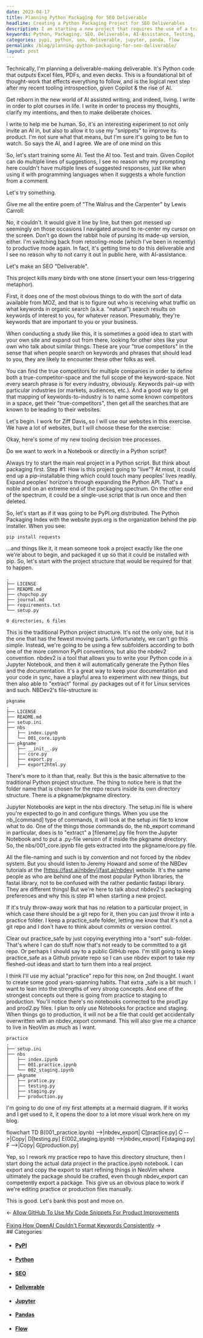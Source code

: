 ```yaml
---
date: 2023-04-17
title: Planning Python Packaging for SEO Deliverable
headline: Creating a Python Packaging Project for SEO Deliverables
description: I am starting a new project that requires the use of a traditional Python project structure, as well as AI-assistance and testing to ensure it works properly. I am conducting a study to determine the most important traffic and keywords for my business, and I am creating a deliverable-making deliverable with Python code to output Excel files, PDFs, and decks. All that tedious housekeeping work I'm delegating to AI.
keywords: Python, Packaging, SEO, Deliverable, AI-Assistance, Testing, Excel, PDF, Decks, PyPI, nbdev2, Jupyter Notebooks, setup.ini, index.ipynb, 001.practice.ipynb, 002_staging.ipynb, practice.py, testing.py, staging.py, production.py, mermaid diagrams, flow, data
categories: pypi, python, seo, deliverable, jupyter, panda, flow
permalink: /blog/planning-python-packaging-for-seo-deliverable/
layout: post
---
```



Technically, I'm planning a deliverable-making deliverable. It's Python code
that outputs Excel files, PDFs, and even decks. This is a foundational bit of
thought-work that effects everything to follow, and is the logical next step
after my recent tooling introspection, given Copilot & the rise of AI.

Get reborn in the new world of AI assisted writing, and indeed, living. I write
in order to plot courses in life. I write in order to process my thoughts,
clarify my intentions, and then to make deliberate choices.

I write to help me be human. So, it's an interesting experiment to not only
invite an AI in, but also to allow it to use my "snippets" to improve its
product. I'm not sure what that means, but I'm sure it's going to be fun to
watch. So says the AI, and I agree. We are of one mind on this

So, let's start training some AI. Test the AI too. Test and train. Given
Copilot can do multiple lines of suggestions, I see no reason why my prompting
here couldn't have multiple lines of suggested responses, just like when using
it with programming languages when it suggests a whole function from a comment.

Let's try something.

Give me all the entire poem of "The Walrus and the Carpenter" by Lewis Carroll:

No, it couldn't. It would give it line by line, but then got messed up
seemingly on those occasions I navigated around to re-center my cursor on the
screen. Don't go down the rabbit hole of pursing its made-up version, either.
I'm switching back from retooling-mode (which I've been in recently) to
productive mode again. In fact, it's getting time to do this deliverable and I
see no reason why to not carry it out in public here, with AI-assistance.

Let's make an SEO "Deliverable".

This project kills many birds with one stone (insert your own less-triggering
metaphor).

First, it does one of the most obvious things to do with the sort of data
available from MOZ, and that is to figure out who is receiving what traffic on
what keywords in organic search (a.k.a. "natural") search results on keywords
of interest to you, for whatever reason. Presumably, they're keywords that are
important to you or your business.

When conducting a study like this, it is sometimes a good idea to start with
your own site and expand out from there, looking for other sites like your own
who talk about similar things. These are your "true competitors" in the sense
that when people search on keywords and phrases that should lead to you, they
are likely to encounter these other folks as well.

You can find the true competitors for multiple companies in order to define
both a true-competitor-space and the full scope of the keyword-space. Not every
search phrase is for every industry, obviously. Keywords pair-up with
particular industries (or markets, audiences, etc.). And a good way to get that
mapping of keywords-to-industry is to name some known competitors in a space,
get their "true-competitors", then get all the searches that are known to be
leading to their websites.

Let's begin. I work for Ziff Davis, so I will use our websites in this
exercise. We have a lot of websites, but I will choose these for the exercise:

Okay, here's some of my new tooling decision tree processes.

Do we want to work in a Notebook or directly in a Python script?

Always try to start the main real project in a Python script. But think about
packaging first. Step #1: How is this project going to "live"? At most, it
could end up a pip-installable thing which could touch many peoples' lives
readily. Expand peoples' horizon's through expanding the Python API. That's a
noble and on an extreme end of the packaging spectrum. On the other end of the
spectrum, it could be a single-use script that is run once and then deleted.

So, let's start as if it was going to be PyPI.org distributed. The Python
Packaging Index with the website pypi.org is the organization behind the pip
installer. When you see:

    pip install requests

...and things like it, it mean someone took a project exactly like the one
we're about to begin, and packaged it up so that it could be installed with
pip. So, let's start with the project structure that would be required for that
to happen.

    .
    ├── LICENSE
    ├── README.md
    ├── chopchop.py
    ├── journal.md
    ├── requirements.txt
    └── setup.py

    0 directories, 6 files

This is the traditional Python project structure. It's not the only one, but it
is the one that has the fewest moving parts. Unfortunately, we can't go this
simple. Instead, we're going to be using a few subfolders according to both one
of the more common PyPI conventions, but also the nbdev2 convention. nbdev2 is
a tool that allows you to write your Python code in a Jupyter Notebook, and
then it will automatically generate the Python files and the documentation.
It's a great way to keep your documentation and your code in sync, have a
playful area to experiment with new things, but then also able to "extract"
formal .py packages out of it for Linux services and such. NBDev2's
file-structure is:

    pkgname
    .
    ├── LICENSE
    ├── README.md
    ├── setup.ini
    ├── nbs
    │   ├── index.ipynb
    │   └── 001_core.ipynb
    ├── pkgname
    │   ├── __init__.py
    │   ├── core.py
    │   ├── export.py
    │   ├── export2html.py

There's more to it than that, really. But this is the basic alternative to the
traditional Python project structure. The thing to notice here is that the
folder name that is chosen for the repo recurs inside its own directory
structure. There is a pkgname/pkgname directory.

Jupyter Notebooks are kept in the nbs directory. The setup.ini file is where
you're expected to go in and configure things. When you use the nb_[command]
type of commands, it will look at the setup.ini file to know what to do. One of
the things those commands do, the nb_export command in particular, does is to
"extract" a [filename].py file from the Jupyter Notebook and to put a .py-file
version of it inside the pkgname directory. So, the nbs/001_core.ipynb file
gets extracted into the pkgname/core.py file.

All the file-naming and such is by convention and not forced by the nbdev
system. But you should listen to Jeremy Howard and some of the NBDev tutorials
at the [https://fast.ai/nbdev](fast.ai/nbdev) website. It's the same people as
who are behind one of the most popular Python libraries, the fastai library,
not to be confused with the rather pedantic fastapi library. They are different
things! But we're here to talk about nbdev2's packaging preferences and why
this is step #1 when starting a new project.

If it's truly throw-away work that has no relation to a particular project, in
which case there should be a git repo for it, then you can just throw it into a
practice folder. I keep a practice_safe folder, letting me know that it's not a
git repo and I don't have to think about commits or version control.

Clear out practice_safe by just copying everything into a "sort" sub-folder.
That's where I can do stuff now that's not ready to be committed to a git repo.
Or perhaps I should say to a public GitHub repo. I'm still going to keep
practice_safe as a Github private repo so I can use nbdev export to take my
fleshed-out ideas and start to turn them into a real project.

I think I'll use my actual "practice" repo for this now, on 2nd thought. I want
to create some good years-spanning habits. That extra \_safe is a bit much. I
want to lean into the strengths of very strong concepts. And one of the
strongest concepts out there is going from practice to staging to production.
You'll notice there's no notebooks connected to the prod1.py and prod2.py
files. I plan to only use Notebooks for practice and staging. When things go to
production, it will not be a file that could get accidentally overwritten with
an nbdev_export command. This will also give me a chance to live in NeoVim as
much as I want.

    practice
    .
    ├── setup.ini
    ├── nbs
    │   ├── index.ipynb
    │   ├── 001.practice.ipynb
    │   └── 002_staging.ipynb
    ├── pkgname
    │   ├── pratice.py
    │   ├── testing.py
    │   ├── staging.py
    │   ├── production.py

I'm going to do one of my first attempts at a mermaid diagram. If it works and
I get used to it, it opens the door to a lot more visual work here on my blog.

<div class="mermaid">
flowchart TD
    B(001_practice.ipynb) -->|nbdev_export| C[practice.py]
    C -->|Copy| D[testing.py]
    E(002_staging.ipynb) -->|nbdev_export| F[staging.py]
    F -->|Copy| G[production.py]
</div>

Yep, so I rework my practice repo to have this directory structure, then I
start doing the actual data project in the practice.ipynb notebook. I can
export and copy the export to start refining things in NeoVim where ultimately
the package should be crafted, even though nbdev_export can competently export
a package. This give us an obvious place to work if we're editing practice or
production files manually.

This is good. Let's bank this post and move on.


<div class="arrow-links"><div class="post-nav-prev"><span class="arrow">&larr;&nbsp;</span><a href="/blog/allow-github-to-use-my-code-snippets-for-product-improvements/">Allow GitHub To Use My Code Snippets For Product Improvements</a></div> &nbsp; <div class="post-nav-next"><a href="/blog/fixing-how-openai-couldn-t-format-keywords-consistently/">Fixing How OpenAI Couldn't Format Keywords Consistently</a><span class="arrow">&nbsp;&rarr;</span></div></div>
## Categories

<ul>
<li><h4><a href='/pypi/'>PyPI</a></h4></li>
<li><h4><a href='/python/'>Python</a></h4></li>
<li><h4><a href='/seo/'>SEO</a></h4></li>
<li><h4><a href='/deliverable/'>Deliverable</a></h4></li>
<li><h4><a href='/jupyter/'>Jupyter</a></h4></li>
<li><h4><a href='/panda/'>Pandas</a></h4></li>
<li><h4><a href='/flow/'>Flow</a></h4></li></ul>